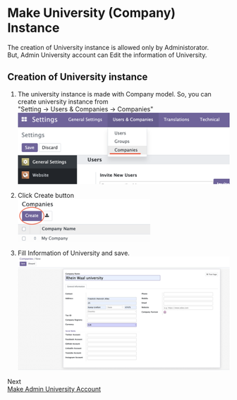 [makeAdminUniversityAccount]: makeAdminUniversityAccount.md
# Make University (Company) Instance

The creation of University instance is allowed only by Administorator.  
But, Admin University account can Edit the information of University.

## Creation of University instance

1. The university instance is made with Company model. So, you can create university instance from  
    "Setting -> Users & Companies -> Companies"  
    <img src="images/click_company.png" width="500px" />

2. Click Create button  
   <img src="images/create_company.png" width="300px" />

3. Fill Information of University and save.  
   <img src="images/fill_in_fundimental_university.png" width="500px" />

Next  
[Make Admin University Account][makeAdminUniversityAccount]
